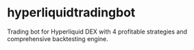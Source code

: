 # hyperliquidtradingbot
Trading bot for Hyperliquid DEX with 4 profitable strategies and comprehensive backtesting engine.
